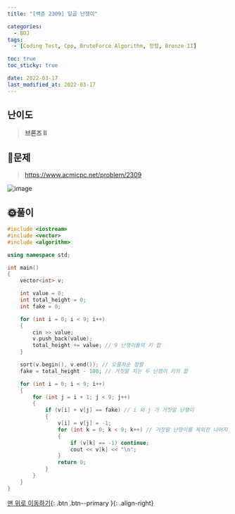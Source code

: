 ```yaml
---
title: "[백준 2309] 일곱 난쟁이"

categories:
  - BOJ
tags:
  - [Coding Test, Cpp, BruteForce Algorithm, 정렬, Bronze II]

toc: true
toc_sticky: true

date: 2022-03-17
last_modified_at: 2022-03-17
---
```


## 난이도

> **브론즈 II**

## 📜문제

> <https://www.acmicpc.net/problem/2309>

![image](https://user-images.githubusercontent.com/81313733/158740019-8e1d82d9-c308-49fa-8fa5-4de59e2cd09a.png)

## 🌞풀이

```c++
#include <iostream>
#include <vector>
#include <algorithm>

using namespace std;

int main()
{
	vector<int> v;

	int value = 0;
	int total_height = 0;
	int fake = 0;

	for (int i = 0; i < 9; i++)
	{
		cin >> value;
		v.push_back(value);
		total_height += value; // 9 난쟁이들의 키 합
	}

	sort(v.begin(), v.end()); // 오름차순 정렬
	fake = total_height - 100; // 거짓말 치는 두 난쟁이 키의 합

	for (int i = 0; i < 9; i++)
	{
		for (int j = i + 1; j < 9; j++)
		{
			if (v[i] + v[j] == fake) // i 와 j 가 거짓말 난쟁이
			{
				v[i] = v[j] = -1;
				for (int k = 0; k < 9; k++) // 거짓말 난쟁이를 제외한 나머지 오름차순 출력
				{
					if (v[k] == -1) continue;
					cout << v[k] << "\n";
				}
				return 0;
			}
		}
	}
}
```

[맨 위로 이동하기](#){: .btn .btn--primary }{: .align-right}
